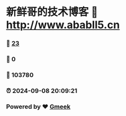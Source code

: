# 新鲜哥的技术博客 :link: http://www.ababll5.cn 
### :page_facing_up: [23](http://www.ababll5.cn/tag.html) 
### :speech_balloon: 0 
### :hibiscus: 103780 
### :alarm_clock: 2024-09-08 20:09:21 
### Powered by :heart: [Gmeek](https://github.com/Meekdai/Gmeek)
